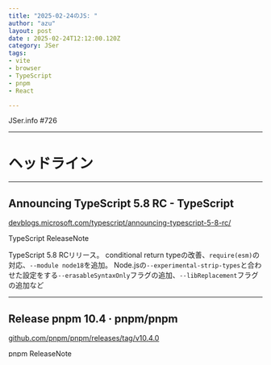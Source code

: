 ```yaml
---
title: "2025-02-24のJS: "
author: "azu"
layout: post
date : 2025-02-24T12:12:00.120Z
category: JSer
tags:
- vite
- browser
- TypeScript
- pnpm
- React

---
```


JSer.info #726

----

<h1 class="site-genre">ヘッドライン</h1>

----

## Announcing TypeScript 5.8 RC - TypeScript
[devblogs.microsoft.com/typescript/announcing-typescript-5-8-rc/](https://devblogs.microsoft.com/typescript/announcing-typescript-5-8-rc/ "Announcing TypeScript 5.8 RC - TypeScript")
<p class="jser-tags jser-tag-icon"><span class="jser-tag">TypeScript</span> <span class="jser-tag">ReleaseNote</span></p>

TypeScript 5.8 RCリリース。
conditional return typeの改善、`require(esm)`の対応、`--module node18`を追加。 Node.jsの`--experimental-strip-types`と合わせた設定をする`--erasableSyntaxOnly`フラグの追加、`--libReplacement`フラグの追加など


----

## Release pnpm 10.4 · pnpm/pnpm
[github.com/pnpm/pnpm/releases/tag/v10.4.0](https://github.com/pnpm/pnpm/releases/tag/v10.4.0 "Release pnpm 10.4 · pnpm/pnpm")
<p class="jser-tags jser-tag-icon"><span class="jser-tag">pnpm</span> <span class="jser-tag">ReleaseNote</span></p>

pnpm v10.4.0リリース。
`pnpm approve-builds --global`の追加、`pnpm --allow-build=<pkg> add`の追加、`pnpm approve-builds`のバグ修正など


----

## Sunsetting Create React App – React
[react.dev/blog/2025/02/14/sunsetting-create-react-app](https://react.dev/blog/2025/02/14/sunsetting-create-react-app "Sunsetting Create React App – React")
<p class="jser-tags jser-tag-icon"><span class="jser-tag">React</span> <span class="jser-tag">news</span></p>

`create-react-app`は非推奨として、Reactを使ったフレームワークへの移行を推奨するドキュメントが公開された。


----

## vite/packages/vite/CHANGELOG.md at main · vitejs/vite
[github.com/vitejs/vite/blob/main/packages/vite/CHANGELOG.md#610-2025-02-05](https://github.com/vitejs/vite/blob/main/packages/vite/CHANGELOG.md#610-2025-02-05 "vite/packages/vite/CHANGELOG.md at main · vitejs/vite")
<p class="jser-tags jser-tag-icon"><span class="jser-tag">vite</span> <span class="jser-tag">ReleaseNote</span></p>

Vite 6.1.0リリース。


----

## Release v3.0.5 · vitest-dev/vitest
[github.com/vitest-dev/vitest/releases/tag/v3.0.5](https://github.com/vitest-dev/vitest/releases/tag/v3.0.5 "Release v3.0.5 · vitest-dev/vitest")
<p class="jser-tags jser-tag-icon"><span class="jser-tag">vite</span> <span class="jser-tag">security</span> <span class="jser-tag">ReleaseNote</span></p>

vitest v3.0.5リリース。
Vitest UIのAPIサーバはリクエストのOriginチェックをしていなかったため、罠サイトへのアクセス時にホストマシンで任意のコード実行ができるRCEの脆弱性の修正が含まれている。


----

## Release v2.20.0 · codesandbox/sandpack
[github.com/codesandbox/sandpack/releases/tag/v2.20.0](https://github.com/codesandbox/sandpack/releases/tag/v2.20.0 "Release v2.20.0 · codesandbox/sandpack")
<p class="jser-tags jser-tag-icon"><span class="jser-tag">JavaScript</span> <span class="jser-tag">library</span> <span class="jser-tag">editor</span> <span class="jser-tag">ReleaseNote</span></p>

sandpack 2.20.0リリース。
React 19に対応


----

## Deno 2.2: OpenTelemetry, Lint Plugins, node:sqlite
[deno.com/blog/v2.2](https://deno.com/blog/v2.2 "Deno 2.2: OpenTelemetry, Lint Plugins, node:sqlite")
<p class="jser-tags jser-tag-icon"><span class="jser-tag">deno</span> <span class="jser-tag">ReleaseNote</span></p>

Deno v2.2リリース。
lintのビルトインルールの追加、JavaScriptで書けるLint Plugin APIの追加、`deno task`がwildcard(`*`)指定に対応。
`deno outdated`にinteractive modeを追加、`deno compile`の改善。
unstableな機能としてOpenTelemetryのサポート、`WebTransport` APIのサポートなど


----

## Bun v1.2.3 | Bun Blog
[bun.sh/blog/bun-v1.2.3](https://bun.sh/blog/bun-v1.2.3 "Bun v1.2.3 | Bun Blog")
<p class="jser-tags jser-tag-icon"><span class="jser-tag">Bun</span> <span class="jser-tag">ReleaseNote</span></p>

Bun v1.2.3リリース。
`bun ./index.html`で開発サーバが立ち上がるように、`Bun.serve`の`static`オプションを`routes`オプションに変更。
`bun init`でReactプロジェクトを作成できるように、`bun install --analyze`で不足してる依存を`pacakge.json`に追加。
WasmのinterpreterとしてLLIntではなくIPINTを使うのをデフォルトにして、`BUN_JSC_useWasmIPInt=0`で元に戻せるように


----

## Release v2.6.0 · reduxjs/redux-toolkit
[github.com/reduxjs/redux-toolkit/releases/tag/v2.6.0](https://github.com/reduxjs/redux-toolkit/releases/tag/v2.6.0 "Release v2.6.0 · reduxjs/redux-toolkit")
<p class="jser-tags jser-tag-icon"><span class="jser-tag">redux</span> <span class="jser-tag">ReleaseNote</span></p>

Redux Toolkit v2.6.0リリース。
Infinite Queryのサポートなど


----

## ECMAScript proposal updates @ 2025-02 | ECMAScript Daily
[ecmascript-daily.github.io/ecmascript/2025/02/24/ecmascript-proposal-update](https://ecmascript-daily.github.io/ecmascript/2025/02/24/ecmascript-proposal-update "ECMAScript proposal updates @ 2025-02 | ECMAScript Daily")
<p class="jser-tags jser-tag-icon"><span class="jser-tag">ECMAScript</span> <span class="jser-tag">news</span></p>

2025年2月のTC39 MeetingでのECMAScript Proposalのステータス変更まとめ。
`RegExp.escape`とFloat16がStage 4となり、ECMAScript 2025に入ることが決まった


----
<h1 class="site-genre">アーティクル</h1>

----

## ESLint now officially supports linting of CSS - ESLint - Pluggable JavaScript Linter
[eslint.org/blog/2025/02/eslint-css-support/](https://eslint.org/blog/2025/02/eslint-css-support/ "ESLint now officially supports linting of CSS - ESLint - Pluggable JavaScript Linter")
<p class="jser-tags jser-tag-icon"><span class="jser-tag">ESLint</span> <span class="jser-tag">css</span> <span class="jser-tag">article</span></p>

ESLintがCSSのLintを正式にサポート。
`@eslint/css`プラグインでCSSのLintに対応、`tolerant`オプションで構文エラーのケースにも対応、`customSyntax`で独自の`@at-rule`などにも対応している


----

## The Popover API is now Baseline Newly available  |  Blog  |  web.dev
[web.dev/blog/popover-baseline?hl&#x3D;en](https://web.dev/blog/popover-baseline?hl=en "The Popover API is now Baseline Newly available  |  Blog  |  web.dev")
<p class="jser-tags jser-tag-icon"><span class="jser-tag">browser</span> <span class="jser-tag">article</span></p>

Popover APIがBaselineとなり多くのブラウザで利用できるようになった。


----

## Interop 2025がスタート | フロントエンドBlog | ミツエーリンクス
[www.mitsue.co.jp/knowledge/blog/frontend/202502/17\_0829.html](https://www.mitsue.co.jp/knowledge/blog/frontend/202502/17_0829.html "Interop 2025がスタート | フロントエンドBlog | ミツエーリンクス")
<p class="jser-tags jser-tag-icon"><span class="jser-tag">browser</span> <span class="jser-tag">article</span> <span class="jser-tag">WebPlatformAPI</span></p>

ブラウザの相互運用性向上の取り組みであるInterop 2025が発表された。

- [Announcing Interop 2025 | WebKit](https://webkit.org/blog/16458/announcing-interop-2025/ "Announcing Interop 2025 | WebKit")
- [Interop 2025 Launch - Bocoup](https://www.bocoup.com/blog/interop-2025 "Interop 2025 Launch - Bocoup")
- [Interop 2025: another year of web platform improvements  |  Blog  |  web.dev](https://web.dev/blog/interop-2025 "Interop 2025: another year of web platform improvements  |  Blog  |  web.dev")
- [Interop 2025 | Igalia](https://www.igalia.com/2025/02/13/Interop-2025.html "Interop 2025 | Igalia")
- [Microsoft Edge and Interop 2025 - Microsoft Edge Blog](https://blogs.windows.com/msedgedev/2025/02/13/microsoft-edge-and-interop-2025/ "Microsoft Edge and Interop 2025 - Microsoft Edge Blog")
- [Launching Interop 2025 - Mozilla Hacks - the Web developer blog](https://hacks.mozilla.org/2025/02/interop-2025/ "Launching Interop 2025 - Mozilla Hacks - the Web developer blog")

----
